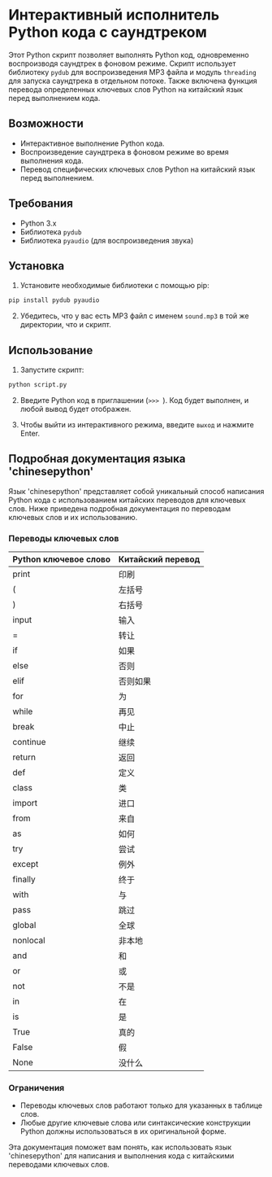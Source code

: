 # Интерактивный исполнитель Python кода с саундтреком

Этот Python скрипт позволяет выполнять Python код, одновременно воспроизводя саундтрек в фоновом режиме. Скрипт использует библиотеку `pydub` для воспроизведения MP3 файла и модуль `threading` для запуска саундтрека в отдельном потоке. Также включена функция перевода определенных ключевых слов Python на китайский язык перед выполнением кода.

## Возможности

* Интерактивное выполнение Python кода.
* Воспроизведение саундтрека в фоновом режиме во время выполнения кода.
* Перевод специфических ключевых слов Python на китайский язык перед выполнением.

## Требования

* Python 3.x
* Библиотека `pydub`
* Библиотека `pyaudio` (для воспроизведения звука)

## Установка

1. Установите необходимые библиотеки с помощью pip:

```bash
pip install pydub pyaudio
```

2. Убедитесь, что у вас есть MP3 файл с именем `sound.mp3` в той же директории, что и скрипт.

## Использование

1. Запустите скрипт:

```bash
python script.py
```

2. Введите Python код в приглашении (`>>> `). Код будет выполнен, и любой вывод будет отображен.

3. Чтобы выйти из интерактивного режима, введите `выход` и нажмите Enter.

## Подробная документация языка 'chinesepython'

Язык 'chinesepython' представляет собой уникальный способ написания Python кода с использованием китайских переводов для ключевых слов. Ниже приведена подробная документация по переводам ключевых слов и их использованию.

### Переводы ключевых слов


| **Python ключевое слово** | **Китайский перевод** |
| --- | --- |
| print | 印刷 |
| ( | 左括号 |
| ) | 右括号 |
| input | 输入 |
| = | 转让 |
| if | 如果 |
| else | 否则 |
| elif | 否则如果 |
| for | 为 |
| while | 再见 |
| break | 中止 |
| continue | 继续 |
| return | 返回 |
| def | 定义 |
| class | 类 |
| import | 进口 |
| from | 来自 |
| as | 如何 |
| try | 尝试 |
| except | 例外 |
| finally | 终于 |
| with | 与 |
| pass | 跳过 |
| global | 全球 |
| nonlocal | 非本地 |
| and | 和 |
| or | 或 |
| not | 不是 |
| in | 在 |
| is | 是 |
| True | 真的 |
| False | 假 |
| None | 没什么 |
### Ограничения

* Переводы ключевых слов работают только для указанных в таблице слов.
* Любые другие ключевые слова или синтаксические конструкции Python должны использоваться в их оригинальной форме.

Эта документация поможет вам понять, как использовать язык 'chinesepython' для написания и выполнения кода с китайскими переводами ключевых слов.